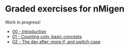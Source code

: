 # Graded exercises for nMigen

Work in progress!

* [00 - Introduction](00_intro.md)
* [01 - Counting coin: basic concepts](01_input.md)
* [02 - The day after: more if, and switch-case](02_switch.md)
